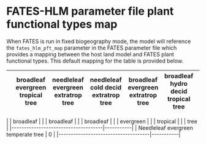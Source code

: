 # FATES-HLM parameter file plant functional types map

When FATES is run in fixed biogeography mode, the model will reference the `fates_hlm_pft_map` parameter in the FATES parameter file which provides a mapping between the host land model and FATES plant functional types.  This default mapping for the table is provided below. 

| | broadleaf evergreen tropical tree |  needleleaf evergreen extratrop tree | needleleaf cold decid extratrop tree | broadleaf evergreen extratrop tree | broadleaf hydro decid tropical tree | broadleaf cold decid extratrop tree | broadleaf evergreen extratrop shrub | broadleaf hydro decid extratrop shrub | broadleaf colddecid extratrop shrub | arctic c3 grass | cool c3 grasso | c4 grass |
| ----------- | -------- | --------- | ----------- | - | - | - | - | - | - | - | - | - |


|                                     | broadleaf |
|                                     | broadleaf |
|                                     | broadleaf |
|                                     | evergreen |
|                                     | tropical  |
|                                     | tree      |
|-------------------------------------|-----------|
| Needleleaf evergreen temperate tree | 0         |
|-------------------------------------|-----------|
